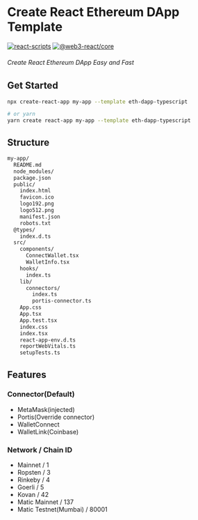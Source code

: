 # Create React Ethereum DApp Template

[![react-scripts](https://img.shields.io/npm/v/react-scripts?label=react-scripts)](https://github.com/facebook/create-react-app)
[![@web3-react/core](https://img.shields.io/badge/%40web3--react%2Fcore-v6.1.9-blue)](https://github.com/NoahZinsmeister/web3-react)

###### Create React Ethereum DApp Easy and Fast

## Get Started

```zsh
npx create-react-app my-app --template eth-dapp-typescript

# or yarn
yarn create react-app my-app --template eth-dapp-typescript
```

## Structure

```bash
my-app/
  README.md
  node_modules/
  package.json
  public/
    index.html
    favicon.ico
    logo192.png
    logo512.png
    manifest.json
    robots.txt
  @types/
    index.d.ts
  src/
    components/
      ConnectWallet.tsx
      WalletInfo.tsx
    hooks/
      index.ts
    lib/
      connectors/
        index.ts
        portis-connector.ts
    App.css
    App.tsx
    App.test.tsx
    index.css
    index.tsx
    react-app-env.d.ts
    reportWebVitals.ts
    setupTests.ts
```

## Features

### Connector(Default)

- MetaMask(injected)
- Portis(Override connector)
- WalletConnect
- WalletLink(Coinbase)

### Network / Chain ID

- Mainnet / 1
- Ropsten / 3
- Rinkeby / 4
- Goerli / 5
- Kovan / 42
- Matic Mainnet / 137
- Matic Testnet(Mumbai) / 80001

